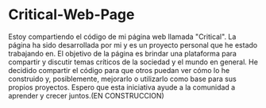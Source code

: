 # Critical-Web-Page

Estoy compartiendo el código de mi página web llamada "Critical". La página ha sido desarrollada por mi y es un proyecto personal que he estado trabajando en. El objetivo de la página es brindar una plataforma para compartir y discutir temas críticos de la sociedad y el mundo en general. He decidido compartir el código para que otros puedan ver cómo lo he construido y, posiblemente, mejorarlo o utilizarlo como base para sus propios proyectos. Espero que esta iniciativa ayude a la comunidad a aprender y crecer juntos.(EN CONSTRUCCION)
